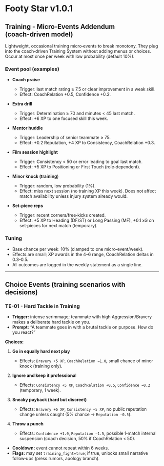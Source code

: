 # Footy Star v1.0.1
## Training - Micro‑Events Addendum (coach‑driven model)

Lightweight, occasional training micro‑events to break monotony. They plug into the coach‑driven Training System without adding menus or choices. Occur at most once per week with low probability (default 10%).

### Event pool (examples)
- **Coach praise**
  - Trigger: last match rating ≥ 7.5 or clear improvement in a weak skill.
  - Effect: CoachRelation +0.5, Confidence +0.2.

- **Extra drill**
  - Trigger: Determination ≥ 70 and minutes < 45 last match.
  - Effect: +6 XP to one focused skill this week.

- **Mentor huddle**
  - Trigger: Leadership of senior teammate ≥ 75.
  - Effect: +0.2 Reputation, +4 XP to Consistency, CoachRelation +0.3.

- **Film session highlight**
  - Trigger: Consistency < 50 or error leading to goal last match.
  - Effect: +5 XP to Positioning or First Touch (role‑dependent).

- **Minor knock (training)**
  - Trigger: random, low probability (1%).
  - Effect: miss next session (no training XP this week). Does not affect match availability unless injury system already would.

- **Set‑piece reps**
  - Trigger: recent corners/free‑kicks created.
  - Effect: +5 XP to Heading (DF/ST) or Long Passing (MF), +0.1 xG on set‑pieces for next match (temporary).

### Tuning
- Base chance per week: 10% (clamped to one micro‑event/week).
- Effects are small; XP awards in the 4–6 range, CoachRelation deltas in 0.3–0.5.
- All outcomes are logged in the weekly statement as a single line.

---

## Choice Events (training scenarios with decisions)

### TE-01 - Hard Tackle in Training
- **Trigger:** intense scrimmage; teammate with high Aggression/Bravery makes a deliberate hard tackle on you.
- **Prompt:** “A teammate goes in with a brutal tackle on purpose. How do you react?”

**Choices:**
1) **Go in equally hard next play**  
   - Effects: `Bravery +5 XP`, `CoachRelation −1.0`, small chance of minor knock (training only).

2) **Ignore and keep it professional**  
   - Effects: `Consistency +5 XP`, `CoachRelation +0.5`, `Confidence −0.2` (temporary, 1 week).

3) **Sneaky payback (hard but discreet)**  
   - Effects: `Bravery +5 XP`, `Consistency −5 XP`, no public reputation change unless caught (5% chance → `Reputation −0.5`).

4) **Throw a punch**  
   - Effects: `Confidence +1.0`, `Reputation −1.5`, possible 1‑match internal suspension (coach decision, 50% if CoachRelation < 50).

- **Cooldown:** event cannot repeat within 6 weeks.
- **Flags:** may set `training_fight=true`; if true, unlocks small narrative follow‑ups (press rumors, apology branch).
